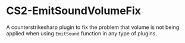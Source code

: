 # CS2-EmitSoundVolumeFix

A counterstrikesharp plugin to fix the problem that volume is not being applied when using `EmitSound` function in any type of plugins.